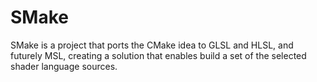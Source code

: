 # SMake

SMake is a project that ports the CMake idea to GLSL and HLSL, and futurely MSL, creating a solution that enables build a set of the selected shader language sources.
